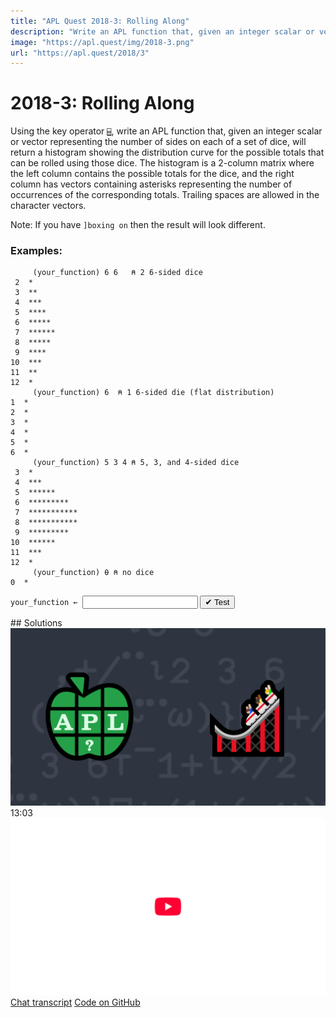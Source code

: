 ```yaml
---
title: "APL Quest 2018-3: Rolling Along"
description: "Write an APL function that, given an integer scalar or vector representing the number of sides on each of a set of dice, will return a histogram showing the distribution curve for the possible totals that can be rolled using those dice."
image: "https://apl.quest/img/2018-3.png"
url: "https://apl.quest/2018/3"
---
```


# <span class=s>2018-</span>3: Rolling Along

Using the key operator [`⌸`](http://help.dyalog.com/latest/#Language/Primitive%20Operators/Key.htm), write an APL function that, given an integer scalar or vector representing the number of sides on each of a set of dice, will return a histogram showing the distribution curve for the possible totals that can be rolled using those dice. The histogram is a 2-column matrix where the left column contains the possible totals for the dice, and the right column has vectors containing asterisks representing the number of occurrences of the corresponding totals.  Trailing spaces are allowed in the character vectors.

Note: If you have `]boxing on` then the result will look different.

### Examples:

```APL
     (your_function) 6 6   ⍝ 2 6-sided dice
 2  *     
 3  **      
 4  ***    
 5  ****      
 6  *****   
 7  ****** 
 8  *****   
 9  ****      
10  ***    
11  **
12  *
     (your_function) 6  ⍝ 1 6-sided die (flat distribution)
1  *  
2  *  
3  *  
4  *  
5  *  
6  * 
     (your_function) 5 3 4 ⍝ 5, 3, and 4-sided dice
 3  *            
 4  ***          
 5  ******
 6  *********     
 7  ***********  
 8  ***********  
 9  *********    
10  ******
11  ***          
12  *
     (your_function) ⍬ ⍝ no dice
0  *   
```
<div class="pdiv">
  <code onclick="p_Input.focus()">your_function ← </code><input id="p_Input" autocomplete="off" spellcheck="false" oninput="this.parentElement.querySelector`button`.disabled=false;localStorage.setItem(window.location.pathname,this.value)" onkeypress="subm(event)">
  <button onclick="alert$.next`Testing…`;submitSolution`p`" class="md-button md-button--primary">&#x2714; Test</button>
</div>
<p id="p_Output"></p>
## Solutions
<div onclick="play(this)" title="Video on YouTube" class="yt">
<img class="md-header--shadow" alt="Video Thumbnail" src="../../img/2018-3.png">
<time>13:03</time>
<img alt="YouTube" src="../../img/yt-big.png">
</div>
<a href="https://chat.stackexchange.com/transcript/message/62907248#62907248" target="_blank" class="md-button md-button--primary">Chat transcript</a>
<a href="https://github.com/abrudz/apl_quest/tree/main/2018/3.apl" target="_blank" class="md-button md-button--primary right">Code on GitHub</a>

<script>
    testCases={"a":["6 6","5 4 3","?10 10 10","6","10","8 1 1 1","1,?6 6 6"],"b":["?(?5)⍴8","⍬","?(?6)⍴?10","⍬,?10","(?10)⍴1","16⍴2"],"f":"{⍬≡⍵:⍉⍪0(,'*') ⋄ {⍺('*'⍴⍨≢⍵)}⌸⊃(,∘.+)/⍳¨⍵}"}
    p_Input.value=localStorage.getItem(window.location.pathname)
    play=e=>e.outerHTML=`<iframe class="md-header--shadow" src="https://www.youtube.com/embed/D6jWkFo00-E?list=PLYKQVqyrAEj9wDIUyLDGtDAFTKY38BUMN&autoplay=1" title="<span class=s>2018-</span>3: Rolling Along (APL Quest 2018-3)" frameborder="0" allow="accelerometer; autoplay; clipboard-write; encrypted-media; gyroscope; picture-in-picture; web-share" referrerpolicy="strict-origin-when-cross-origin" allowfullscreen></iframe>`
</script>
